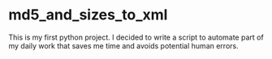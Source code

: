 # md5_and_sizes_to_xml
This is my first python project. I decided to write a script to automate part of my daily work that saves me time and avoids potential human errors.
